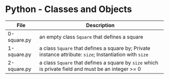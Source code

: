 # Python - Classes and Objects
|File				|Description					|
|-----------------------|-----------------------------------------|
|0-square.py		|an empty class `Square` that defines a square|
|1-square.py		|a class `Square` that defines a square by; Private instance attribute: `size`; Instantiation with `size` |
|2-square.py		|a class `Square` that defines a square by `size` which is private field and must be an integer >= 0 |

